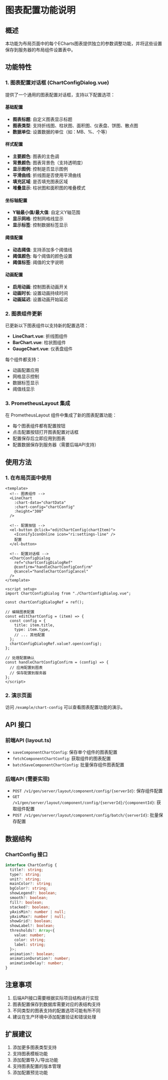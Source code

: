 # 图表配置功能说明

## 概述

本功能为布局页面中的每个ECharts图表提供独立的参数调整功能，并将这些设置保存到服务器的布局组件设置表中。

## 功能特性

### 1. 图表配置对话框 (ChartConfigDialog.vue)

提供了一个通用的图表配置对话框，支持以下配置选项：

#### 基础配置
- **图表标题**: 自定义图表显示标题
- **图表类型**: 支持折线图、柱状图、面积图、仪表盘、饼图、散点图
- **数据单位**: 设置数据的单位（如：MB、%、个等）

#### 样式配置
- **主要颜色**: 图表的主色调
- **背景颜色**: 图表背景色（支持透明度）
- **显示图例**: 控制是否显示图例
- **平滑曲线**: 折线图是否使用平滑曲线
- **填充区域**: 是否填充图表区域
- **堆叠显示**: 柱状图和面积图的堆叠模式

#### 坐标轴配置
- **Y轴最小值/最大值**: 自定义Y轴范围
- **显示网格**: 控制网格线显示
- **显示标签**: 控制数据标签显示

#### 阈值配置
- **动态阈值**: 支持添加多个阈值线
- **阈值颜色**: 每个阈值的颜色设置
- **阈值标签**: 阈值的文字说明

#### 动画配置
- **启用动画**: 控制图表动画开关
- **动画时长**: 设置动画持续时间
- **动画延迟**: 设置动画开始延迟

### 2. 图表组件更新

已更新以下图表组件以支持新的配置选项：

- **LineChart.vue**: 折线图组件
- **BarChart.vue**: 柱状图组件  
- **GaugeChart.vue**: 仪表盘组件

每个组件都支持：
- 动画配置应用
- 网格显示控制
- 数据标签显示
- 阈值线显示

### 3. PrometheusLayout 集成

在 PrometheusLayout 组件中集成了新的图表配置功能：

- 每个图表组件都有配置按钮
- 点击配置按钮打开图表配置对话框
- 配置保存后立即应用到图表
- 配置数据保存到服务器（需要后端API支持）

## 使用方法

### 1. 在布局页面中使用

```vue
<template>
  <!-- 图表组件 -->
  <LineChart 
    :chart-data="chartData" 
    :chart-config="chartConfig"
    :height="300"
  />
  
  <!-- 配置按钮 -->
  <el-button @click="editChartConfig(chartItem)">
    <IconifyIconOnline icon="ri:settings-line" />
    配置
  </el-button>
  
  <!-- 配置对话框 -->
  <ChartConfigDialog 
    ref="chartConfigDialogRef" 
    @confirm="handleChartConfigConfirm"
    @cancel="handleChartConfigCancel"
  />
</template>

<script setup>
import ChartConfigDialog from "./ChartConfigDialog.vue";

const chartConfigDialogRef = ref();

// 编辑图表配置
const editChartConfig = (item) => {
  const config = {
    title: item.title,
    type: item.type,
    // ... 其他配置
  };
  chartConfigDialogRef.value?.open(config);
};

// 处理配置确认
const handleChartConfigConfirm = (config) => {
  // 应用配置到图表
  // 保存配置到服务器
};
</script>
```

### 2. 演示页面

访问 `/example/chart-config` 可以查看图表配置功能的演示。

## API 接口

### 前端API (layout.ts)

- `saveComponentChartConfig`: 保存单个组件的图表配置
- `fetchComponentChartConfig`: 获取组件的图表配置
- `batchSaveComponentChartConfig`: 批量保存组件图表配置

### 后端API (需要实现)

- `POST /v1/gen/server/layout/component/config/{serverId}`: 保存组件配置
- `GET /v1/gen/server/layout/component/config/{serverId}/{componentId}`: 获取组件配置
- `POST /v1/gen/server/layout/component/config/batch/{serverId}`: 批量保存配置

## 数据结构

### ChartConfig 接口

```typescript
interface ChartConfig {
  title?: string;
  type?: string;
  unit?: string;
  mainColor?: string;
  bgColor?: string;
  showLegend?: boolean;
  smooth?: boolean;
  fill?: boolean;
  stacked?: boolean;
  yAxisMin?: number | null;
  yAxisMax?: number | null;
  showGrid?: boolean;
  showLabel?: boolean;
  thresholds?: Array<{
    value: number;
    color: string;
    label: string;
  }>;
  animation?: boolean;
  animationDuration?: number;
  animationDelay?: number;
}
```

## 注意事项

1. 后端API接口需要根据实际项目结构进行实现
2. 图表配置保存到数据库需要对应的表结构支持
3. 不同类型的图表支持的配置选项可能有所不同
4. 建议在生产环境中添加配置验证和错误处理

## 扩展建议

1. 添加更多图表类型支持
2. 支持图表模板功能
3. 添加配置导入/导出功能
4. 支持图表配置的版本管理
5. 添加配置预览功能
